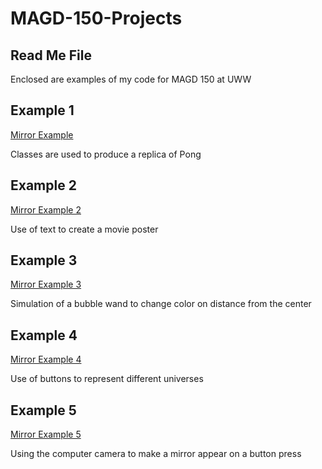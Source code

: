 # MAGD-150-Projects
## Read Me File

Enclosed are examples of my code for MAGD 150 at UWW


## Example 1

[Mirror Example](https://github.com/hdilts/MAGD-150-Projects/blob/gh-pages/s19magd150_lab06_Dilts/s19magd150_lab06_Dilts.pde)

Classes are used to produce a replica of Pong

## Example 2

[Mirror Example 2](https://github.com/hdilts/MAGD-150-Projects/blob/gh-pages/s19magd150_lab08_Dilts%202/s19magd150_lab08_Dilts.pde)

Use of text to create a movie poster 

## Example 3

[Mirror Example 3](https://github.com/hdilts/MAGD-150-Projects/blob/gh-pages/s19magd150lab03_Dilts/s19magd150lab03_Dilts.pde)

Simulation of a bubble wand to change color on distance from the center 

## Example 4

[Mirror Example 4](https://github.com/hdilts/MAGD-150-Projects/blob/gh-pages/s19magd150lab05_Dilts/s19magd150lab05_Dilts.pde)

Use of buttons to represent different universes 

## Example 5

[Mirror Example 5](https://github.com/hdilts/MAGD-150-Projects/blob/gh-pages/s19magd150lab09_Dilts/s19magd150lab09_Dilts.pde)

Using the computer camera to make a mirror appear on a button press
